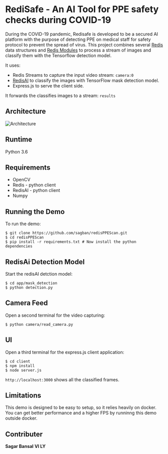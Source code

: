 
# RediSafe - An AI Tool for PPE safety checks during COVID-19
During the COVID-19 pandemic, Redisafe is developed to be a secured AI platform with the purpose of detecting PPE on medical staff for safety protocol to prevent the spread of virus.
This project combines several [Redis](https://redis.io) data structures and [Redis Modules](https://redis.io/topics/modules-intro)
to process a stream of images and classify them with the Tensorflow detection model.

It uses:
* Redis Streams to capture the input video stream: `camera:0`
* [RedisAI](https://oss.redislabs.com/redisai/) to classify the images with TensorFlow mask detection model.
* Express.js to serve the client side.

It forwards the classifies images to a stream: `results`

## Architecture
![Architecture](https://i.ibb.co/9gTwtCH/redisafe-architecturediagram.png)

## Runtime
Python 3.6

## Requirements
* OpenCV
* Redis - python client
* RedisAI - python client
* Numpy

## Running the Demo
To run the demo:
```
$ git clone https://github.com/sagban/redisPPEScan.git
$ cd redisPPEScan
$ pip install -r requirements.txt # Now install the python dependencies
```
## RedisAi Detection Model
Start the redisAI detction model:
```
$ cd app/mask_detection
$ python detection.py
```
## Camera Feed
Open a second terminal for the video capturing:
```
$ python camera/read_camera.py
```

## UI
Open a third terminal for the express.js client application:
```
$ cd client
$ npm install
$ node server.js
```
`http://localhost:3000` shows all the classified frames.

## Limitations
This demo is designed to be easy to setup, so it relies heavily on docker.
You can get better performance and a higher FPS by runninng this demo outside docker.

## Contributer
**Sagar Bansal**
**VI LY**
